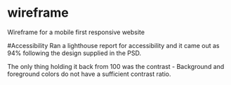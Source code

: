 # wireframe
Wireframe for a mobile first responsive website

#Accessibility
Ran a lighthouse report for accessibility and it came out as 94% following the design supplied in the PSD. 

The only thing holding it back from 100 was the contrast - Background and foreground colors do not have a sufficient contrast ratio.



